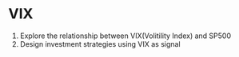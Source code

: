 # VIX
  1. Explore the relationship between VIX(Volitility Index) and SP500
  2. Design investment strategies using VIX as signal
